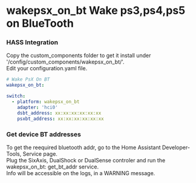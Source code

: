 # wakepsx_on_bt Wake ps3,ps4,ps5 on BlueTooth

### HASS Integration
Copy the custom_components folder to get it install under '/config/custom_components/wakepsx_on_bt/'.  
Edit your configuration.yaml file.

```YAML
# Wake PsX On BT
wakepsx_on_bt:

switch:
  - platform: wakepsx_on_bt
    adapter: 'hci0'
    dsbt_address: xx:xx:xx:xx:xx:xx
    psxbt_address: xx:xx:xx:xx:xx:xx
```

### Get device BT addresses
To get the reequired bluetooth addr, go to the Home Assistant Developer-Tools, Service page.  
Plug the SixAxis, DualShock or DualSense controler and run the wakepsx_on_bt: get_bt_addr service.  
Info will be accessible on the logs, in a WARNING message.  